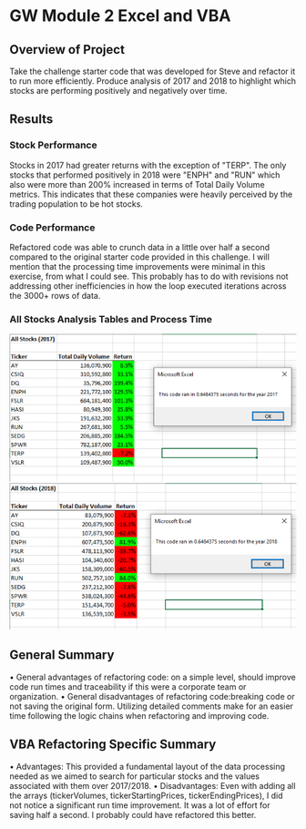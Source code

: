 # GW Module 2 Excel and VBA
## Overview of Project

Take the challenge starter code that was developed for Steve and refactor it to run more efficiently. Produce analysis of 2017 and 2018 to highlight which stocks are performing positively and negatively over time. 

## Results

### Stock Performance
Stocks in 2017 had greater returns with the exception of "TERP". The only stocks that performed positively in 2018 were "ENPH" and "RUN" which also were more than 200% increased in terms of Total Daily Volume metrics. This indicates that these companies were heavily perceived by the trading population to be hot stocks. 

### Code Performance
Refactored code was able to crunch data in a little over half a second compared to the original starter code provided in this challenge. I will mention that the processing time improvements were minimal in this exercise, from what I could see. This probably has to do with revisions not addressing other inefficiencies in how the loop executed iterations across the 3000+ rows of data.

### All Stocks Analysis Tables and Process Time

![2017 Analysis](https://github.com/demarcomf/stock-analysis/blob/main/VBA_Challenge_2017.PNG)
![2018 Analysis](https://github.com/demarcomf/stock-analysis/blob/main/VBA_Challenge_2018.PNG)

## General Summary
• General advantages of refactoring code: on a simple level, should improve code run times and traceability if this were a corporate team or organization. 
• General disadvantages of refactoring code:breaking code or not saving the original form. Utilizing detailed comments make for an easier time following the logic chains when refactoring and improving code. 

## VBA Refactoring Specific Summary
• Advantages: This provided a fundamental layout of the data processing needed as we aimed to search for particular stocks and the values associated with them over 2017/2018.
• Disadvantages: Even with adding all the arrays (tickerVolumes, tickerStartingPrices, tickerEndingPrices), I did not notice a significant run time improvement. It was a lot of effort for saving half a second. I probably could have refactored this better.
